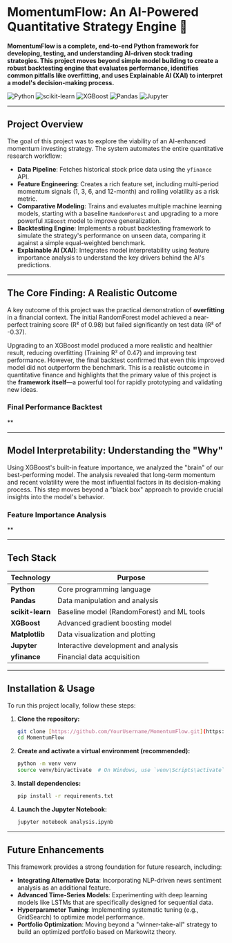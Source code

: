 # MomentumFlow: An AI-Powered Quantitative Strategy Engine 🚀

**MomentumFlow is a complete, end-to-end Python framework for developing, testing, and understanding AI-driven stock trading strategies. This project moves beyond simple model building to create a robust backtesting engine that evaluates performance, identifies common pitfalls like overfitting, and uses Explainable AI (XAI) to interpret a model's decision-making process.**

![Python](https://img.shields.io/badge/python-3670A0?style=for-the-badge&logo=python&logoColor=ffdd54)
![scikit-learn](https://img.shields.io/badge/scikit--learn-%23F7931E.svg?style=for-the-badge&logo=scikit-learn&logoColor=white)
![XGBoost](https://img.shields.io/badge/xgboost-4E7496?style=for-the-badge&logo=xgboost&logoColor=white)
![Pandas](https://img.shields.io/badge/pandas-%23150458.svg?style=for-the-badge&logo=pandas&logoColor=white)
![Jupyter](https://img.shields.io/badge/jupyter-%23FA0F00.svg?style=for-the-badge&logo=jupyter&logoColor=white)

---

## Project Overview

The goal of this project was to explore the viability of an AI-enhanced momentum investing strategy. The system automates the entire quantitative research workflow:

* **Data Pipeline**: Fetches historical stock price data using the `yfinance` API.
* **Feature Engineering**: Creates a rich feature set, including multi-period momentum signals (1, 3, 6, and 12-month) and rolling volatility as a risk metric.
* **Comparative Modeling**: Trains and evaluates multiple machine learning models, starting with a baseline `RandomForest` and upgrading to a more powerful `XGBoost` model to improve generalization.
* **Backtesting Engine**: Implements a robust backtesting framework to simulate the strategy's performance on unseen data, comparing it against a simple equal-weighted benchmark.
* **Explainable AI (XAI)**: Integrates model interpretability using feature importance analysis to understand the key drivers behind the AI's predictions.

---

## The Core Finding: A Realistic Outcome

A key outcome of this project was the practical demonstration of **overfitting** in a financial context. The initial RandomForest model achieved a near-perfect training score (R² of 0.98) but failed significantly on test data (R² of -0.37).

Upgrading to an XGBoost model produced a more realistic and healthier result, reducing overfitting (Training R² of 0.47) and improving test performance. However, the final backtest confirmed that even this improved model did not outperform the benchmark. This is a realistic outcome in quantitative finance and highlights that the primary value of this project is the **framework itself**—a powerful tool for rapidly prototyping and validating new ideas.

### Final Performance Backtest
**

---

## Model Interpretability: Understanding the "Why"

Using XGBoost's built-in feature importance, we analyzed the "brain" of our best-performing model. The analysis revealed that long-term momentum and recent volatility were the most influential factors in its decision-making process. This step moves beyond a "black box" approach to provide crucial insights into the model's behavior.

### Feature Importance Analysis
**

---

## Tech Stack

| Technology      | Purpose                                    |
| --------------- | ------------------------------------------ |
| **Python** | Core programming language                  |
| **Pandas** | Data manipulation and analysis             |
| **scikit-learn**| Baseline model (RandomForest) and ML tools |
| **XGBoost** | Advanced gradient boosting model           |
| **Matplotlib** | Data visualization and plotting            |
| **Jupyter** | Interactive development and analysis       |
| **yfinance** | Financial data acquisition                 |

---

## Installation & Usage

To run this project locally, follow these steps:

1.  **Clone the repository:**
    ```bash
    git clone [https://github.com/YourUsername/MomentumFlow.git](https://github.com/YourUsername/MomentumFlow.git)
    cd MomentumFlow
    ```

2.  **Create and activate a virtual environment (recommended):**
    ```bash
    python -m venv venv
    source venv/bin/activate  # On Windows, use `venv\Scripts\activate`
    ```

3.  **Install dependencies:**
    ```bash
    pip install -r requirements.txt
    ```

4.  **Launch the Jupyter Notebook:**
    ```bash
    jupyter notebook analysis.ipynb
    ```

---

## Future Enhancements

This framework provides a strong foundation for future research, including:
* **Integrating Alternative Data**: Incorporating NLP-driven news sentiment analysis as an additional feature.
* **Advanced Time-Series Models**: Experimenting with deep learning models like LSTMs that are specifically designed for sequential data.
* **Hyperparameter Tuning**: Implementing systematic tuning (e.g., GridSearch) to optimize model performance.
* **Portfolio Optimization**: Moving beyond a "winner-take-all" strategy to build an optimized portfolio based on Markowitz theory.
